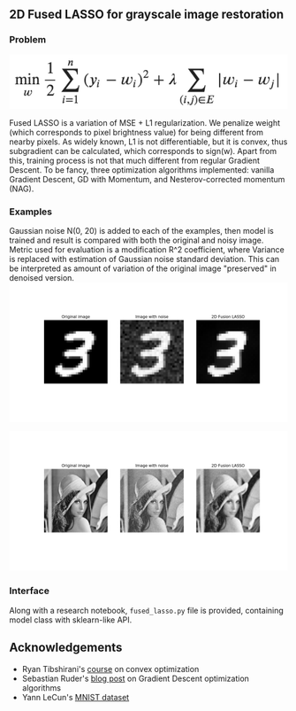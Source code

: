 ## 2D Fused LASSO for grayscale image restoration

### Problem

![img](files/lasso_problem.png)

Fused LASSO is a variation of MSE + L1 regularization. We penalize weight (which corresponds to pixel brightness value) for being different from nearby pixels. As widely known, L1 is not differentiable, but it is convex, thus subgradient can be calculated, which corresponds to sign(w). Apart from this, training process is not that much different from regular Gradient Descent. To be fancy, three optimization algorithms implemented: vanilla Gradient Descent, GD with Momentum, and Nesterov-corrected momentum (NAG).

### Examples

Gaussian noise N(0, 20) is added to each of the examples, then model is trained and result is compared with both the original and noisy image. Metric used for evaluation is a modification R^2 coefficient, where Variance is replaced with estimation of Gaussian noise standard deviation. This can be interpreted as amount of variation of the original image "preserved" in denoised version.
![example1](files/example1.png)

![example2](files/example2.png)

### Interface

Along with a research notebook, `fused_lasso.py` file is provided, containing model class with sklearn-like API.

## Acknowledgements

- Ryan Tibshirani's [course](https://www.stat.cmu.edu/~ryantibs/convexopt/) on convex optimization
- Sebastian Ruder's  [blog post](http://ruder.io/optimizing-gradient-descent/) on Gradient Descent optimization algorithms
- Yann LeCun's [MNIST dataset](http://yann.lecun.com/exdb/mnist/)
